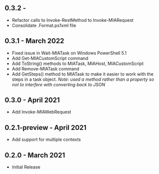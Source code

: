 ## 0.3.2 -
* Refactor calls to Invoke-RestMethod to Invoke-MIARequest
* Consolidate .Format.ps1xml file
## 0.3.1 - March 2022
* Fixed issue in Wait-MIATask on Windows PowerShell 5.1
* Add Get-MIACustomScript command
* Add ToString() methods to MIATask, MIAHost, MIACustomScript
* Add Remove-MIATask command
* Add GetSteps() method to MIATask to make it easier to work with the steps in a task object.  *Note: used a method rather than a property so not to interfere with converting back to JSON*  
## 0.3.0 - April 2021
* Add Invoke-MIAWebRequest
## 0.2.1-preview - April 2021
* Add support for multiple contexts
## 0.2.0 - March 2021
* Initial Release